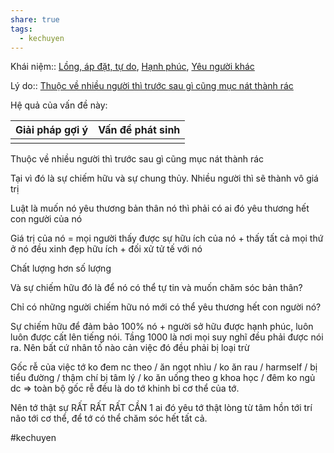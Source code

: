 ```yaml
---
share: true
tags:
  - kechuyen
---
```


Khái niệm:: [Lồng, áp đặt, tự do](../../T%E1%BB%AB%20%C4%91i%E1%BB%83n/Trung%20t%C3%ADnh/L%E1%BB%93ng,%20%C3%A1p%20%C4%91%E1%BA%B7t,%20t%E1%BB%B1%20do.md), [Hạnh phúc](../../T%E1%BB%AB%20%C4%91i%E1%BB%83n/T%C3%ADch%20c%E1%BB%B1c/H%E1%BA%A1nh%20ph%C3%BAc.md), [Yêu người khác](../../T%E1%BB%AB%20%C4%91i%E1%BB%83n/Trung%20t%C3%ADnh/Y%C3%AAu%20ng%C6%B0%E1%BB%9Di%20kh%C3%A1c.md)

Lý do:: [Thuộc về nhiều người thì trước sau gì cũng mục nát thành rác](../Thu%E1%BB%99c%20v%E1%BB%81%20nhi%E1%BB%81u%20ng%C6%B0%E1%BB%9Di%20th%C3%AC%20tr%C6%B0%E1%BB%9Bc%20sau%20g%C3%AC%20c%C5%A9ng%20m%E1%BB%A5c%20n%C3%A1t%20th%C3%A0nh%20r%C3%A1c.md)

Hệ quả của vấn đề này:


| Giải pháp gợi ý | Vấn đề phát sinh |
| --------------- | ---------------- |
|                 |                  |
 

Thuộc về nhiều người thì trước sau gì cũng mục nát thành rác

Tại vì đó là sự chiếm hữu và sự chung thủy. Nhiều người thì sẽ thành vô giá trị

Luật là muốn nó yêu thương bản thân nó thì phải có ai đó yêu thương hết con người của nó

Giá trị của nó = mọi người thấy được sự hữu ích của nó + thấy tất cả mọi thứ ở nó đều xinh đẹp hữu ích + đối xử tử tế với nó

Chất lượng hơn số lượng

Và sự chiếm hữu đó là để nó có thể tự tin và muốn chăm sóc bản thân?

Chỉ có những người chiếm hữu nó mới có thể yêu thương hết con người nó?

Sự chiếm hữu để đảm bảo 100% nó + người sở hữu được hạnh phúc, luôn luôn được cất lên tiếng nói. Tầng 1000 là nơi mọi suy nghĩ đều phải được nói ra. Nên bất cứ nhân tố nào cản việc đó đều phải bị loại trừ

Gốc rễ của việc tớ ko đem nc theo / ăn ngọt nhìu / ko ăn rau / harmself / bị tiểu đường / thậm chí bị tâm lý / ko ăn uống theo g khoa học / đêm ko ngủ dc => toàn bộ gốc rễ đều là do tớ khinh bỉ cơ thể của tớ.

Nên tớ thật sự RẤT RẤT RẤT CẦN 1 ai đó yêu tớ thật lòng từ tâm hồn tới trí não tới cơ thể, để tớ có thể chăm sóc hết tất cả.

#kechuyen
